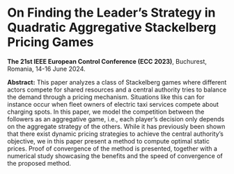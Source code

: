 # On Finding the Leader’s Strategy in Quadratic Aggregative Stackelberg Pricing Games

**The 21st IEEE European Control Conference (ECC 2023)**, Buchurest, Romania, 14-16 June 2024.

**Abstract:** This paper analyzes a class of Stackelberg games
where different actors compete for shared resources and a
central authority tries to balance the demand through a pricing
mechanism. Situations like this can for instance occur when
fleet owners of electric taxi services compete about charging
spots. In this paper, we model the competition between the
followers as an aggregative game, i.e., each player’s decision
only depends on the aggregate strategy of the others. While
it has previously been shown that there exist dynamic pricing
strategies to achieve the central authority’s objective, we in
this paper present a method to compute optimal static prices.
Proof of convergence of the method is presented, together with
a numerical study showcasing the benefits and the speed of
convergence of the proposed method.
